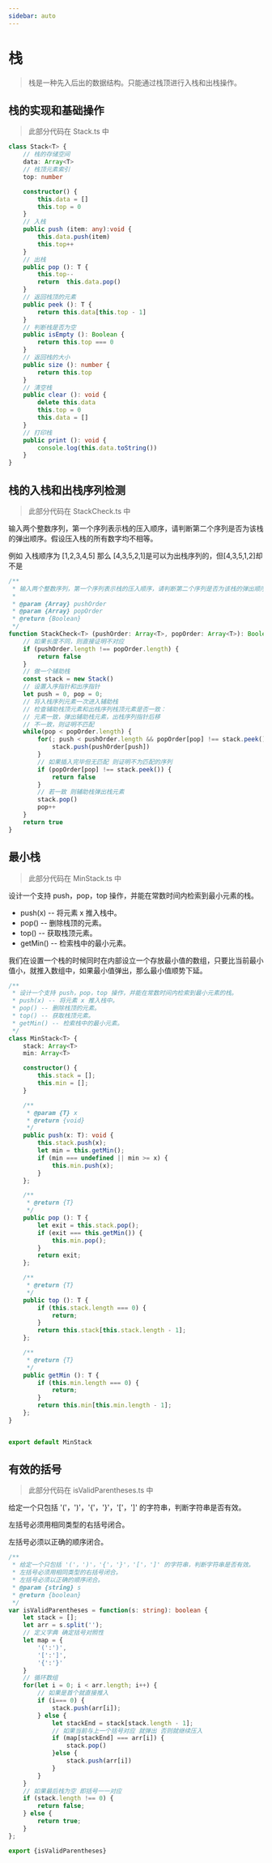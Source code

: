 ```yaml
---
sidebar: auto
---
```

# 栈

> 栈是一种先入后出的数据结构。只能通过栈顶进行入栈和出栈操作。

## 栈的实现和基础操作

> 此部分代码在 Stack.ts 中

```typescript
class Stack<T> {
    // 栈的存储空间
    data: Array<T>
    // 栈顶元素索引
    top: number

    constructor() {
        this.data = []
        this.top = 0
    }
    // 入栈
    public push (item: any):void {
        this.data.push(item)
        this.top++
    }
    // 出栈
    public pop (): T {
        this.top--
        return  this.data.pop()
    }
    // 返回栈顶的元素
    public peek (): T {
        return this.data[this.top - 1]
    }
    // 判断栈是否为空
    public isEmpty (): Boolean {
        return this.top === 0 
    }
    // 返回栈的大小
    public size (): number {
        return this.top
    }
    // 清空栈
    public clear (): void {
        delete this.data
        this.top = 0
        this.data = []
    }
    // 打印栈
    public print (): void {
        console.log(this.data.toString())
    }
}
```



## 栈的入栈和出栈序列检测

> 此部分代码在 StackCheck.ts 中

输入两个整数序列，第一个序列表示栈的压入顺序，请判断第二个序列是否为该栈的弹出顺序。假设压入栈的所有数字均不相等。

例如 入栈顺序为 [1,2,3,4,5] 那么 [4,3,5,2,1]是可以为出栈序列的，但[4,3,5,1,2]却不是

```typescript
/**
 * 输入两个整数序列，第一个序列表示栈的压入顺序，请判断第二个序列是否为该栈的弹出顺序。假设压入栈的所有数字均不相等。
 * 
 * @param {Array} pushOrder 
 * @param {Array} popOrder 
 * @return {Boolean}
 */
function StackCheck<T> (pushOrder: Array<T>, popOrder: Array<T>): Boolean {
    // 如果长度不同，则直接证明不对应
    if (pushOrder.length !== popOrder.length) {
        return false
    }
    // 做一个辅助栈
    const stack = new Stack()
    // 设置入序指针和出序指针
    let push = 0, pop = 0;
    // 将入栈序列元素一次进入辅助栈
    // 检查辅助栈顶元素和出栈序列栈顶元素是否一致：
    // 元素一致，弹出辅助栈元素，出栈序列指针后移
    // 不一致，则证明不匹配
    while(pop < popOrder.length) {
        for(; push < pushOrder.length && popOrder[pop] !== stack.peek(); push++) {
            stack.push(pushOrder[push])
        }
        // 如果插入完毕但无匹配 则证明不为匹配的序列
        if (popOrder[pop] !== stack.peek()) {
            return false
        }
        // 若一致 则辅助栈弹出栈元素 
        stack.pop()
        pop++
    }
    return true
}
```

## 最小栈

> 此部分代码在 MinStack.ts 中

设计一个支持 push，pop，top 操作，并能在常数时间内检索到最小元素的栈。

- push(x) -- 将元素 x 推入栈中。
- pop() -- 删除栈顶的元素。
- top() -- 获取栈顶元素。
- getMin() -- 检索栈中的最小元素。

我们在设置一个栈的时候同时在内部设立一个存放最小值的数组，只要比当前最小值小，就推入数组中，如果最小值弹出，那么最小值顺势下延。

```typescript
/**
 * 设计一个支持 push，pop，top 操作，并能在常数时间内检索到最小元素的栈。
 * push(x) -- 将元素 x 推入栈中。
 * pop() -- 删除栈顶的元素。
 * top() -- 获取栈顶元素。
 * getMin() -- 检索栈中的最小元素。
 */
class MinStack<T> {
    stack: Array<T>
    min: Array<T>

    constructor() {
        this.stack = [];
        this.min = [];
    }

    /** 
     * @param {T} x
     * @return {void}
     */
    public push(x: T): void {
        this.stack.push(x);
        let min = this.getMin();
        if (min === undefined || min >= x) {
            this.min.push(x);
        }
    };

    /**
     * @return {T}
     */
    public pop (): T {
        let exit = this.stack.pop();
        if (exit === this.getMin()) {
            this.min.pop();
        }
        return exit;
    };

    /**
     * @return {T}
     */
    public top (): T {
        if (this.stack.length === 0) {
            return;
        }
        return this.stack[this.stack.length - 1];
    };

    /**
     * @return {T}
     */
    public getMin (): T {
        if (this.min.length === 0) {
            return;
        }
        return this.min[this.min.length - 1];
    };
}


export default MinStack
```

## 有效的括号

> 此部分代码在 isValidParentheses.ts 中

给定一个只包括 '('，')'，'{'，'}'，'['，']' 的字符串，判断字符串是否有效。

 左括号必须用相同类型的右括号闭合。

 左括号必须以正确的顺序闭合。

```typescript
/**
 * 给定一个只包括 '('，')'，'{'，'}'，'['，']' 的字符串，判断字符串是否有效。
 * 左括号必须用相同类型的右括号闭合。
 * 左括号必须以正确的顺序闭合。
 * @param {string} s
 * @return {boolean}
 */
var isValidParentheses = function(s: string): boolean {
    let stack = [];
    let arr = s.split('');
    // 定义字典 确定括号对照性
    let map = {
        '(':')',
        '[':']',
        '{':'}'
    }
    // 循环数组 
    for(let i = 0; i < arr.length; i++) {
        // 如果是首个就直接推入
        if (i=== 0) {
            stack.push(arr[i]);
        } else {
            let stackEnd = stack[stack.length - 1];
            // 如果当前与上一个括号对应 就弹出 否则就继续压入
            if (map[stackEnd] === arr[i]) {
                stack.pop()
            }else {
                stack.push(arr[i])
            }
        } 
    } 
    // 如果最后栈为空 即括号一一对应
    if (stack.length !== 0) {
        return false;
    } else {
        return true;
    }
};

export {isValidParentheses}
```

